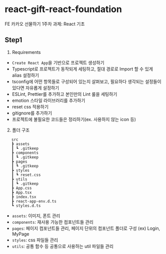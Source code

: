 # react-gift-react-foundation

FE 카카오 선물하기 1주차 과제: React 기초

## Step1

1. Requirements

-  `Create React App`을 기반으로 프로젝트 생성하기
-  Typescript로 프로젝트가 동작되게 세팅하고, 절대 경로로 Import 할 수 있게 alias 설정하기
-  tsconfig에 어떤 항목들로 구성되어 있는지 살펴보고, 필요하다 생각되는 설정들이 있다면 자유롭게 설정하기
-  ESLint, Prettier를 추가하고 본인만의 Lint 룰을 세팅하기
-  emotion 스타일 라이브러리를 추가하기
-  reset css 적용하기
-  gitignore를 추가하기
-  프로젝트에 불필요한 코드들은 정리하기(ex. 사용하지 않는 icon 등)

2. 폴더 구조

```
   src
   ┣ assets
   ┃ ┗ .gitkeep
   ┣ components
   ┃ ┗ .gitkeep
   ┣ pages
   ┃ ┗ .gitkeep
   ┣ styles
   ┃ ┗ reset.css
   ┣ utils
   ┃ ┗ .gitkeep
   ┣ App.css
   ┣ App.tsx
   ┣ index.tsx
   ┣ react-app-env.d.ts
   ┗ styles.d.ts
```

-  `assets`: 이미지, 폰트 관리
-  `components`: 재사용 가능한 컴포넌트들 관리
-  `pages`: 페이지 컴포넌트들 관리, 페이지 단위의 컴포넌트 폴더로 구성 (ex) Login, MyPage
-  `styles`: css 파일들 관리
-  `utils`: 공통 함수 등 공통으로 사용하는 util 파일들 관리
